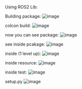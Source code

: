 Using ROS2 Lib:

Building package:
![image](https://github.com/ChristianaMH/REU24/assets/106120377/9211661d-cf06-4f57-ac1b-231d4c0be501)

colcon build:
![image](https://github.com/ChristianaMH/REU24/assets/106120377/24b45b12-9ec2-49ef-aeb7-7414c611a98e)

now you can see package:
![image](https://github.com/ChristianaMH/REU24/assets/106120377/e562151d-b66d-4275-9e58-0a4ca4cff604)

see inside pcakage:
![image](https://github.com/ChristianaMH/REU24/assets/106120377/c1525458-4aa7-4025-8899-df79b9f62bb7)

inside (1 level up): 
![image](https://github.com/ChristianaMH/REU24/assets/106120377/8b6abc4c-39e5-4d9d-8f6b-a40ec83061b6)

inside resource: 
![image](https://github.com/ChristianaMH/REU24/assets/106120377/56c9ff3a-fccc-47fe-86df-917e085d6290)

inside test:
![image](https://github.com/ChristianaMH/REU24/assets/106120377/8847e6a3-c049-4a42-a8b0-8199365355b7)

setup.py
![image](https://github.com/ChristianaMH/REU24/assets/106120377/5f376da4-5eea-49cb-a7cd-9f4cd0b9de80)




